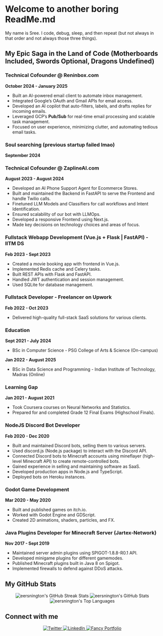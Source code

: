 # Welcome to another boring ReadMe.md

My name is Sree. I code, debug, sleep, and then repeat (but not always in that order and not always those three things).

## My Epic Saga in the Land of Code (Motherboards Included, Swords Optional, Dragons Undefined)

### Technical Cofounder @ Reninbox.com
**October 2024 - January 2025**
- Built an AI-powered email client to automate inbox management.
- Integrated Google’s OAuth and Gmail APIs for email access.
- Developed an AI copilot that auto-filters, labels, and drafts replies for incoming emails.
- Leveraged GCP’s **Pub/Sub** for real-time email processing and scalable task management.
- Focused on user experience, minimizing clutter, and automating tedious email tasks.

### Soul searching (previous startup failed lmao)
**September 2024**

### Technical Cofounder @ ZaplineAI.com
**August 2023 - August 2024**
- Developed an AI Phone Support Agent for Ecommerce Stores.
- Built and maintained the Backend in FastAPI to serve the Frontend and handle Twilio calls.
- Finetuned LLM Models and Classifiers for call workflows and Intent Identification.
- Ensured scalability of our bot with LLMOps.
- Developed a responsive Frontend using Next.js.
- Made key decisions on technology choices and areas of focus.

### Fullstack Webapp Development (Vue.js + Flask | FastAPI) - IITM DS
**Feb 2023 - Sept 2023**
- Created a movie booking app with frontend in Vue.js.
- Implemented Redis cache and Celery tasks.
- Built REST APIs with Flask and FastAPI.
- Handled JWT authentication and session management.
- Used SQLite for database management.

### Fullstack Developer - Freelancer on Upwork
**Feb 2022 - Oct 2023**
- Delivered high-quality full-stack SaaS solutions for various clients.

### Education
**Sept 2021 - July 2024**
- BSc in Computer Science - PSG College of Arts & Science (On-campus)

**Jan 2022 - August 2025**
- BSc in Data Science and Programming - Indian Institute of Technology, Madras (Online)

### Learning Gap
**Jan 2021 - August 2021**
- Took Coursera courses on Neural Networks and Statistics.
- Prepared for and completed Grade 12 Final Exams (Highschool Finals).

### NodeJS Discord Bot Developer
**Feb 2020 - Dec 2020**
- Built and maintained Discord bots, selling them to various servers.
- Used discord.js (Node.js package) to interact with the Discord API.
- Connected Discord bots to Minecraft accounts using mineflayer (high-level Minecraft API) to create remote-controlled bots.
- Gained experience in selling and maintaining software as SaaS.
- Developed production apps in Node.js and TypeScript.
- Deployed bots on Heroku instances.

### Godot Game Development
**Mar 2020 - May 2020**
- Built and published games on itch.io.
- Worked with Godot Engine and GDScript.
- Created 2D animations, shaders, particles, and FX.

### Java Plugins Developer for Minecraft Server (Jartex-Network)
**Nov 2017 - Sept 2019**
- Maintained server admin plugins using SPIGOT-1.8.8-R0.1 API.
- Developed minigame plugins for different gamemodes.
- Published Minecraft plugins built in Java 8 on Spigot.
- Implemented firewalls to defend against DDoS attacks.


## My GitHub Stats
<div align="center">
  <img src="https://github-readme-streak-stats.herokuapp.com/?user=eersnington&theme=tokyonight&hide_border=true" alt="eersnington's GitHub Streak Stats" />
  <img src="https://github-readme-stats.vercel.app/api?username=eersnington&theme=tokyonight&show_icons=true&hide_border=true&count_private=true" alt="eersnington's GitHub Stats" />
  <img src="https://github-readme-stats.vercel.app/api/top-langs/?username=eersnington&theme=tokyonight&show_icons=true&hide_border=true&layout=compact" alt="eersnington's Top Languages" />
</div>

## Connect with me
<div align="center">
  <a href="https://twitter.com/eersnington" target="_blank">
    <img src="https://img.shields.io/badge/-Twitter-1DA1F2?style=for-the-badge&logo=twitter&logoColor=white" alt="Twitter" />
  </a>
  <a href="https://linkedin.com/in/sreenington" target="_blank">
    <img src="https://img.shields.io/badge/-LinkedIn-0077B5?style=for-the-badge&logo=linkedin&logoColor=white" alt="LinkedIn" />
  </a>
  <a href="https://eers.dev/" target="_blank">
  <img src="https://img.shields.io/badge/-Fancy_Portfolio-b4befe?style=for-the-badge&logo=safari&logoColor=1e1e2e" alt="Fancy Portfolio" />
</a>
</div>

